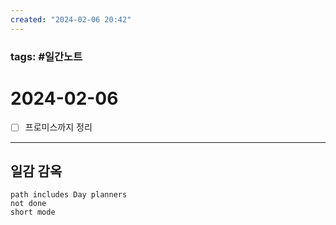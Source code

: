 ```yaml
---
created: "2024-02-06 20:42"
---
```


### tags: #일간노트
  
# 2024-02-06 
- [ ] 프로미스까지 정리
  
---  
## 일감 감옥  
```tasks  
path includes Day planners
not done  
short mode  
```